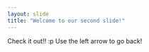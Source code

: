 ```yaml
---
layout: slide
title: "Welcome to our second slide!"
---
```

Check it out!! :p
Use the left arrow to go back!
